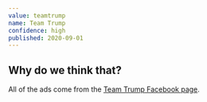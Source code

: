 ```yaml
---
value: teamtrump
name: Team Trump
confidence: high
published: 2020-09-01
---
```


## Why do we think that?

All of the ads come from the [Team Trump Facebook page](https://www.facebook.com/OfficialTeamTrump).
